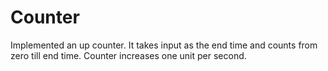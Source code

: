 # Counter
Implemented an up counter.
It takes input as the end time and counts from zero till end time. Counter increases one unit per second.

